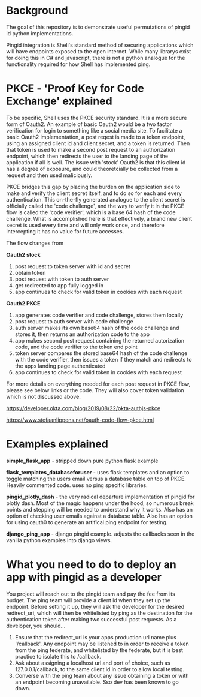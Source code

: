 # Background 
The goal of this repository is to demonstrate useful permutations of pingid id python implementations.

Pingid integration is Shell's standard method of securing applications which will have endpoints exposed to the open internet. 
While many librarys exist for doing this in C# and javascript, there is not a python analogue for the functionality required for how Shell has implemented ping. 

# **PKCE - 'Proof Key for Code Exchange' explained**

To be specific, Shell uses the PKCE security standard. It is a more secure form of Oauth2. 
An example of basic Oauth2 would be a two factor verification for login to something like a social media site.
To facilitate a basic Oauth2 implementation, a post reqest is made to a token endpoint, using an assigned client id and client secret, and a token is returned. Then that token is used to make a second post request to an authorization endpoint, which then redirects the user to the landing page of the application if all is well. 
The issue with 'stock' Oauth2 is that this client id has a degree of exposure, and could theoretcially be collected from a request and then used maliciously.

PKCE bridges this gap by placing the burden on the application side to make and verify the client secret itself, and to do so for each and every authentication. This on-the-fly generated analogue to the client secret is officially called the 'code challenge', and the way to verify it in the PKCE flow is called the 'code verifier', which is a base 64 hash of the code challenge. What is accomplished here is that effectively, a brand new client secret is used every time and will only work once, and therefore intercepting it has no value for future accesses. 

The flow changes from 

**Oauth2 stock**

1. post request to token server with id and secret
2. obtain token 
3. post request with token to auth server 
4. get redirected to app fully logged in 
5. app continues to check for valid token in cookies with each request

**Oauth2 PKCE**

1. app generates code verifier and code challenge, stores them locally
2. post request to auth server with code challenge
3. auth server makes its own base64 hash of the code challenge and stores it, then returns an authorization code to the app
4. app makes second post request containing the returned autorization code, and the code verifier to the token end point
5. token server compares the stored base64 hash of the code challenge with the code verifier, then issues a token if they match and redirects to the apps landing page authenticated 
6. app continues to check for valid token in cookies with each request

For more details on everything needed for each post request in PKCE flow, please see below links or the code. They will also cover token validation which is not discussed above. 

https://developer.okta.com/blog/2019/08/22/okta-authjs-pkce

https://www.stefaanlippens.net/oauth-code-flow-pkce.html

# **Examples explained**

**simple_flask_app** - stripped down pure python flask example

**flask_templates_databaseforuser** - uses flask templates and an option to toggle matching the users email versus a database table on top of PKCE. Heavily commented code. uses no ping specific libraries.

**pingid_plotly_dash** - the very radical departure implementation of pingid for plotly dash. Most of the magic happens under the hood, so numerous break points and stepping will be needed to understand why it works. Also has an option of checking user emails against a database table. Also has an option for using oauth0 to generate an artifical ping endpoint for testing. 

**django_ping_app** - django pingid example. adjusts the callbacks seen in the vanilla python examples into django views. 

# **What you need to do to deploy an app with pingid as a developer**
You project will reach out to the pingid team and pay the fee from its budget. The ping team will provide a client id when they set up the endpoint. Before setting it up, they will ask the developer for the desired redirect_uri, which will then be whitelisted by ping as the destination for the authentication token after making two successful post requests. 
As a developer, you should...
1. Ensure that the redirect_uri is your apps production url name plus '/callback'. Any endpoint may be listened to in order to receive a token from the ping federate, and whitelisted by the federate, but it is best practice to isolate this to /callback. 
2. Ask about assigning a localhost url and port of choice, such as 127.0.0.1/callback, to the same client id in order to allow local testing. 
3. Converse with the ping team about any issue obtaining a token or with an endpoint becoming unavailable. Sso dev has been known to go down. 
